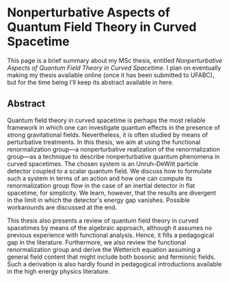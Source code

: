 # Nonperturbative Aspects of Quantum Field Theory in Curved Spacetime

This page is a brief summary about my MSc thesis, entitled _Nonperturbative Aspects of Quantum Field Theory in Curved Spacetime_. I plan on eventually making my thesis available online (once it has been submitted to UFABC), but for the time being I'll keep its abstract available in here.

## Abstract

Quantum field theory in curved spacetime is perhaps the most reliable framework in which one can investigate quantum effects in the presence of strong gravitational fields. Nevertheless, it is often studied by means of perturbative treatments. In this thesis, we aim at using the functional renormalization group—a nonperturbative realization of the renormalization group—as a technique to describe nonperturbative quantum phenomena in curved spacetimes. The chosen system is an Unruh–DeWitt particle detector coupled to a scalar quantum field. We discuss how to formulate such a system in terms of an action and how one can compute its renormalization group flow in the case of an inertial detector in flat spacetime, for simplicity. We learn, however, that the results are divergent in the limit in which the detector's energy gap vanishes. Possible workarounds are discussed at the end. 

This thesis also presents a review of quantum field theory in curved spacetimes by means of the algebraic approach, although it assumes no previous experience with functional analysis. Hence, it fills a pedagogical gap in the literature. Furthermore, we also review the functional renormalization group and derive the Wetterich equation assuming a general field content that might include both bosonic and fermionic fields. Such a derivation is also hardly found in pedagogical introductions available in the high energy physics literature.
